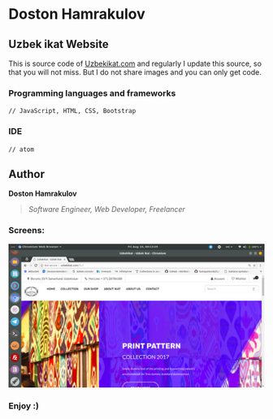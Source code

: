 # Doston Hamrakulov

## Uzbek ikat Website 

This is source code of <a href="http://uzbekikat.com/index.html" target="_blank">Uzbekikat.com</a> and regularly I update this source, so that you will not miss. But I do not share images and you can only get code.

### Programming languages and frameworks
```[JavaScript, HTML, CSS, Bootstrap]
// JavaScript, HTML, CSS, Bootstrap 
```

### IDE
```[atom]
// atom
```

## Author
**Doston Hamrakulov**
>*Software Engineer, Web Developer, Freelancer*


### Screens:


<p align="center">
	<img src="https://github.com/dostonhamrakulov/Uzbek-ikat---website-source/blob/master/images/home.png" />
</p>

### Enjoy :)
